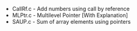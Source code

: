 * CallRf.c -  Add numbers using call by reference
* MLPtr.c -  Multilevel Pointer [With Explanation]
* SAUP.c - Sum of array elements using pointers
